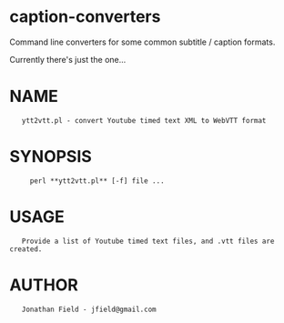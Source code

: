 caption-converters
==================

Command line converters for some common subtitle / caption formats.

Currently there's just the one...

# NAME
       ytt2vtt.pl - convert Youtube timed text XML to WebVTT format

# SYNOPSIS
         perl **ytt2vtt.pl** [-f] file ...

# USAGE
       Provide a list of Youtube timed text files, and .vtt files are created.

# AUTHOR
       Jonathan Field - jfield@gmail.com

